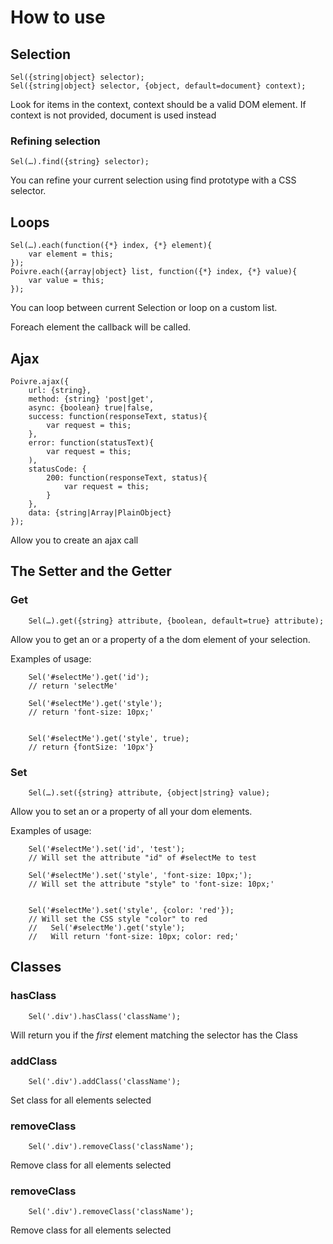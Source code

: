 # How to use
## Selection

```
Sel({string|object} selector);
Sel({string|object} selector, {object, default=document} context);
```

Look for items in the context, context should be a valid DOM element.
If context is not provided, document is used instead

### Refining selection
```
Sel(…).find({string} selector);
```

You can refine your current selection using find prototype with a CSS selector.

## Loops
```
Sel(…).each(function({*} index, {*} element){
    var element = this;
});
Poivre.each({array|object} list, function({*} index, {*} value){
    var value = this;
});
```
You can loop between current Selection or loop on a custom list.

Foreach element the callback will be called.

## Ajax
```
Poivre.ajax({
    url: {string},
    method: {string} 'post|get',
    async: {boolean} true|false,
    success: function(responseText, status){
        var request = this;
    },
    error: function(statusText){
        var request = this;
    ),
    statusCode: {
        200: function(responseText, status){
            var request = this;
        }
    },
    data: {string|Array|PlainObject}
});
```

Allow you to create an ajax call


## The Setter and the Getter

### Get
```
    Sel(…).get({string} attribute, {boolean, default=true} attribute);
```
Allow you to get an or a property of a the dom element of your selection.

Examples of usage:
```
    Sel('#selectMe').get('id');
    // return 'selectMe'
```

```
    Sel('#selectMe').get('style');
    // return 'font-size: 10px;'
    
    
    Sel('#selectMe').get('style', true);
    // return {fontSize: '10px'}
```

### Set
```
    Sel(…).set({string} attribute, {object|string} value);
```
Allow you to set an or a property of all your dom elements.

Examples of usage:
```
    Sel('#selectMe').set('id', 'test');
    // Will set the attribute "id" of #selectMe to test
```

```
    Sel('#selectMe').set('style', 'font-size: 10px;');
    // Will set the attribute "style" to 'font-size: 10px;'
    
    
    Sel('#selectMe').set('style', {color: 'red'});
    // Will set the CSS style "color" to red
    //   Sel('#selectMe').get('style');
    //   Will return 'font-size: 10px; color: red;'
```

## Classes
### hasClass
```
    Sel('.div').hasClass('className');
```
Will return you if the *first* element matching the selector has the Class

### addClass
```
    Sel('.div').addClass('className');
```
Set class for all elements selected

### removeClass
```
    Sel('.div').removeClass('className');
```
Remove class for all elements selected

### removeClass
```
    Sel('.div').removeClass('className');
```
Remove class for all elements selected
